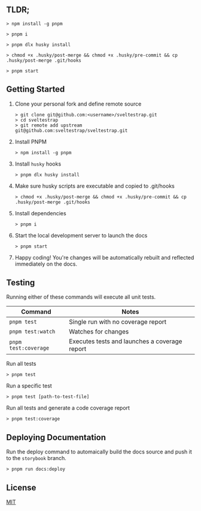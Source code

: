 ## TLDR;
```vim
> npm install -g pnpm

> pnpm i

> pnpm dlx husky install

> chmod +x .husky/post-merge && chmod +x .husky/pre-commit && cp .husky/post-merge .git/hooks

> pnpm start
```

## Getting Started

1. Clone your personal fork and define remote source

   ```vim
   > git clone git@github.com:<username>/sveltestrap.git
   > cd sveltestrap
   > git remote add upstream git@github.com:sveltestrap/sveltestrap.git
   ```

2. Install PNPM
   ```vim
   > npm install -g pnpm
   ```

3. Install `husky` hooks

   ```vim
   > pnpm dlx husky install
   ```

4. Make sure husky scripts are executable and copied to .git/hooks

   ```vim
   > chmod +x .husky/post-merge && chmod +x .husky/pre-commit && cp .husky/post-merge .git/hooks
   ```

5. Install dependencies

   ```vim
   > pnpm i
   ```

6. Start the local development server to launch the docs

    ```vim
    > pnpm start
    ```

7. Happy coding! You're changes will be automatically rebuilt and reflected immediately on the docs.

## Testing

Running either of these commands will execute all unit tests.

| Command                           | Notes                                                |
| --------------------------------- | ---------------------------------------------------- |
| `pnpm test`                       | Single run with no coverage report                   |
| `pnpm test:watch`                 | Watches for changes                                  |
| `pnpm test:coverage`              | Executes tests and launches a coverage report        |

Run all tests
```vim
> pnpm test
```

Run a specific test
```vim
> pnpm test [path-to-test-file]
```

Run all tests and generate a code coverage report
```vim
> pnpm test:coverage
```

## Deploying Documentation

Run the deploy command to automaically build the docs source and push it to the `storybook` branch.

```vim
> pnpm run docs:deploy
```

## License

[MIT](LICENSE)
